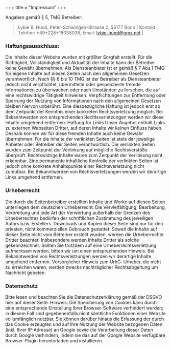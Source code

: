 +++
title = "Impressum"
+++

Angaben gemäß § 5, TMG Betreiber: <br>
> Lybie B. Hund,
> Peter-Schwingen-Strasse 2,
53177 Bonn |
Kontakt: Telefon: +49+228+18038038,
Email: lybie-hund@gmx.net |

### Haftungsausschluss:
Die Inhalte dieser Website wurden mit größter Sorgfalt erstellt. Für die Richtigkeit, Vollständigkeit und Aktualität der Inhalte kann der Betreiber keine Gewähr übernehmen. Als Diensteanbieter ist er gemäß § 7 Abs.1 TMG für eigene Inhalte auf diesen Seiten nach den allgemeinen Gesetzen verantwortlich. Nach §§ 8 bis 10 TMG ist der Betreiber als Diensteanbieter jedoch nicht verpflichtet, übermittelte oder gespeicherte fremde Informationen zu überwachen oder nach Umständen zu forschen, die auf eine rechtswidrige Tätigkeit hinweisen. Verpflichtungen zur Entfernung oder Sperrung der Nutzung von Informationen nach den allgemeinen Gesetzen bleiben hiervon unberührt. Eine diesbezügliche Haftung ist jedoch erst ab dem Zeitpunkt der Kenntnis einer konkreten Rechtsverletzung möglich. Bei Bekanntwerden von entsprechenden Rechtsverletzungen werden wir diese Inhalte umgehend entfernen. Haftung für Links Unser Angebot enthält Links zu externen Webseiten Dritter, auf deren Inhalte wir keinen Einfluss haben. Deshalb können wir für diese fremden Inhalte auch keine Gewähr übernehmen. Für die Inhalte der verlinkten Seiten ist stets der jeweilige Anbieter oder Betreiber der Seiten verantwortlich. Die verlinkten Seiten wurden zum Zeitpunkt der Verlinkung auf mögliche Rechtsverstöße überprüft. Rechtswidrige Inhalte waren zum Zeitpunkt der Verlinkung nicht erkennbar. Eine permanente inhaltliche Kontrolle der verlinkten Seiten ist jedoch ohne konkrete Anhaltspunkte einer Rechtsverletzung nicht zumutbar. Bei Bekanntwerden von Rechtsverletzungen werden wir derartige Links umgehend entfernen.

### Urheberrecht
Die durch die Seitenbetreiber erstellten Inhalte und Werke auf diesen Seiten unterliegen dem deutschen Urheberrecht. Die Vervielfältigung, Bearbeitung, Verbreitung und jede Art der Verwertung außerhalb der Grenzen des Urheberrechtes bedürfen der schriftlichen Zustimmung des jeweiligen Autors bzw. Erstellers. Downloads und Kopien dieser Seite sind nur für den privaten, nicht kommerziellen Gebrauch gestattet. Soweit die Inhalte auf dieser Seite nicht vom Betreiber erstellt wurden, werden die Urheberrechte Dritter beachtet. Insbesondere werden Inhalte Dritter als solche gekennzeichnet. Sollten Sie trotzdem auf eine Urheberrechtsverletzung aufmerksam werden, bitten wir um einen entsprechenden Hinweis. Bei Bekanntwerden von Rechtsverletzungen werden wir derartige Inhalte umgehend entfernen. Vorsorglicher Hinweis zum UrhG: Urheber, die nicht zu erreichen waren, werden zwecks nachträglicher Rechtsabgeltung um Nachricht gebeten.

### Datenschutz
Bitte lesen und beachten Sie die Datenschutzerklärung gemäß der DSGVO hier auf dieser Seite.
Hinweis: Die Speicherung von Cookies kann durch eine entsprechende Einstellung Ihrer Browser-Software verhindert werden; in diesem Fall sind gegebenenfalls nicht sämtliche Funktionen einer Website vollumfänglich nutzbar. Sie können darüber hinaus die Erfassung der durch das Cookie erzeugten und auf Ihre Nutzung der Website bezogenen Daten (inkl. Ihrer IP-Adresse) an Google sowie die Verarbeitung dieser Daten durch Google verhindern, indem sie das auf der Google Website verfügbare Browser-Plugin herunterladen und installieren.
